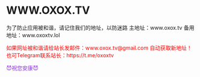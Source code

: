 # WWW.OXOX.TV
<p style="text-align: left;">
<p>为了防止应用被和谐，请记住我们的地址，以防迷路
主地址：www.oxox.tv 
备用地址：www.oxoxtv.lol </p>
<p><span style="color: rgb(255, 0, 0);">如果网址被和谐请给站长发邮件：www.oxox.tv@gmail.com 自动获取新地址！也可Telegram联系站长：https://t.me/oxoxtv </span></p>
<p><span style="color: rgb(138, 43, 226);">😈祝您安康😈</span><br></p>
<p></p>
</p>
